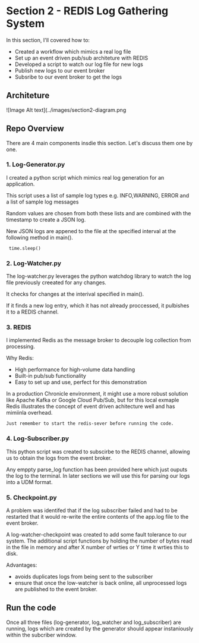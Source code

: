 
# Section 2 - REDIS Log Gathering System


In this section, I'll covered how to: 

- Created a workflow which mimics a real log file
- Set up an event driven pub/sub architeture with REDIS  
- Developed a script to watch our log file for new logs
- Publish new logs to our event broker
- Subsribe to our event broker to get the logs


## Architeture

![Image Alt text](../images/section2-diagram.png

## Repo Overview

There are 4 main components insdie this section. Let's discuss them one by one. 

### 1. Log-Generator.py

I created a python script which mimics real log generation for an application. 

This script uses a list of sample log types e.g. INFO,WARNING, ERROR and a list of sample log messages

Random values are chosen from both these lists and are combined with the timestamp to create a JSON log. 

New JSON logs are appened to the file at the specified interval at the following method in main().
```
 time.sleep()

```

### 2. Log-Watcher.py

The log-watcher.py leverages the python watchdog library to watch the log file previously creeated for any changes. 

It checks for changes at the interival specified in main().

If it finds a new log entry, which it has not already proccessed, it pulbishes it to a REDIS channel. 

### 3. REDIS 

I implemented Redis as the message broker to decouple log collection from processing.

Why Redis:
- High performance for high-volume data handling
- Built-in pub/sub functionality
- Easy to set up and use, perfect for this demonstration

In a production Chronicle environment, it might use a more robust solution like Apache Kafka or Google Cloud Pub/Sub, but for this local exmaple Redis illustrates the concept of event driven achitecture well and has mimiinla overhead. 
```
Just remember to start the redis-sever before running the code.
```
### 4. Log-Subscriber.py

This python script was created to subscirbe to the REDIS channel, allowing us to obtain the logs from the event broker. 

Any emppty parse_log function has been provided here which just ouputs the log to the terminal. In later sections we will use this for parsing our logs into a UDM format. 



### 5. Checkpoint.py

A problem was identifed that if the log subscriber failed and had to be restarted that it would re-write the entire contents of the app.log file to the event broker.


A log-watcher-checkpoint was created to add some fault tolerance to our system. The additional script functions by holding the number of bytes read in the file in memory and after X number of wrties or Y time it wrties this to disk.

Advantages: 

- avoids duplicates logs from being sent to the subscriber
- ensure that once the low-watcher is back online, all  unprocessed logs are published to the event broker.

## Run the code

Once all three files (log-generator, log_watcher and log_subscriber) are running, logs which are created by the generator should appear instaniously within the subcriber window. 



